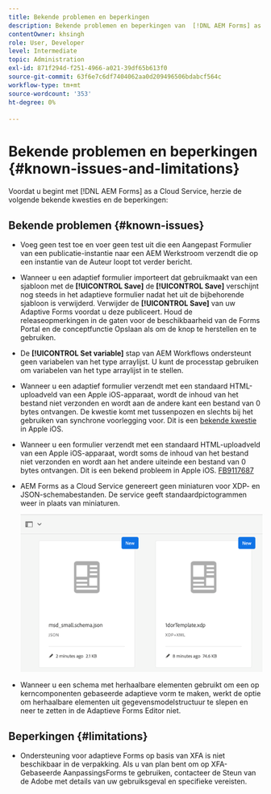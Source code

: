 ```yaml
---
title: Bekende problemen en beperkingen
description: Bekende problemen en beperkingen van  [!DNL AEM Forms] as a Cloud Service omgeving
contentOwner: khsingh
role: User, Developer
level: Intermediate
topic: Administration
exl-id: 871f294d-f251-4966-a021-39df65b613f0
source-git-commit: 63f6e7c6df7404062aa0d209496506bdabcf564c
workflow-type: tm+mt
source-wordcount: '353'
ht-degree: 0%

---
```


# Bekende problemen en beperkingen {#known-issues-and-limitations}

Voordat u begint met [!DNL AEM Forms] as a Cloud Service, herzie de volgende bekende kwesties en de beperkingen:

## Bekende problemen {#known-issues}

* Voeg geen test toe en voer geen test uit die een Aangepast Formulier van een publicatie-instantie naar een AEM Werkstroom verzendt die op een instantie van de Auteur loopt tot verder bericht.

* Wanneer u een adaptief formulier importeert dat gebruikmaakt van een sjabloon met de **[!UICONTROL Save]** de **[!UICONTROL Save]** verschijnt nog steeds in het adaptieve formulier nadat het uit de bijbehorende sjabloon is verwijderd. Verwijder de **[!UICONTROL Save]** van uw Adaptive Forms voordat u deze publiceert. Houd de releaseopmerkingen in de gaten voor de beschikbaarheid van de Forms Portal en de conceptfunctie Opslaan als om de knop te herstellen en te gebruiken.

* De **[!UICONTROL Set variable]** stap van AEM Workflows ondersteunt geen variabelen van het type arraylijst. U kunt de processtap gebruiken om variabelen van het type arraylijst in te stellen.

* Wanneer u een adaptief formulier verzendt met een standaard HTML-uploadveld van een Apple iOS-apparaat, wordt de inhoud van het bestand niet verzonden en wordt aan de andere kant een bestand van 0 bytes ontvangen. De kwestie komt met tussenpozen en slechts bij het gebruiken van synchrone voorlegging voor. Dit is een [bekende kwestie](https://feedbackassistant.apple.com/feedback/9117687) in Apple iOS.

* Wanneer u een formulier verzendt met een standaard HTML-uploadveld van een Apple iOS-apparaat, wordt soms de inhoud van het bestand niet verzonden en wordt aan het andere uiteinde een bestand van 0 bytes ontvangen. Dit is een bekend probleem in Apple iOS. [FB9117687](https://feedbackassistant.apple.com/feedback/9117687)

* AEM Forms as a Cloud Service genereert geen miniaturen voor XDP- en JSON-schemabestanden. De service geeft standaardpictogrammen weer in plaats van miniaturen.

  ![Bekende uitgave van Forms-miniatuur](/help/forms/assets/forms-tumbnail-known-issue.png)

* Wanneer u een schema met herhaalbare elementen gebruikt om een op kerncomponenten gebaseerde adaptieve vorm te maken, werkt de optie om herhaalbare elementen uit gegevensmodelstructuur te slepen en neer te zetten in de Adaptieve Forms Editor niet.

## Beperkingen {#limitations}

* Ondersteuning voor adaptieve Forms op basis van XFA is niet beschikbaar in de verpakking. Als u van plan bent om op XFA-Gebaseerde AanpassingsForms te gebruiken, contacteer de Steun van de Adobe met details van uw gebruiksgeval en specifieke vereisten.

